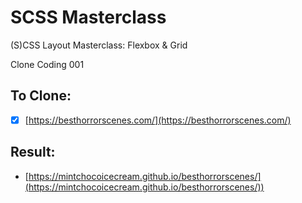 # SCSS Masterclass

(S)CSS Layout Masterclass: Flexbox & Grid

Clone Coding 001

## To Clone:

- [x] [https://besthorrorscenes.com/](https://besthorrorscenes.com/)

## Result:

- [https://mintchocoicecream.github.io/besthorrorscenes/](https://mintchocoicecream.github.io/besthorrorscenes/))
